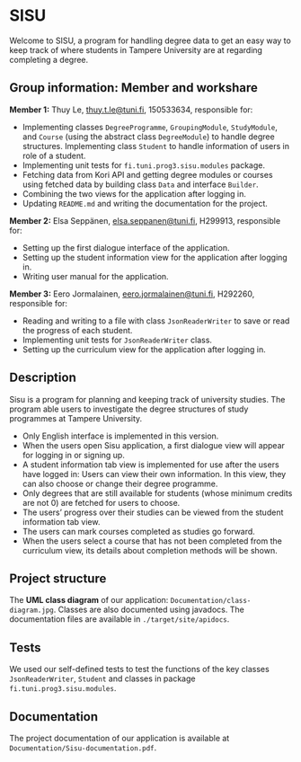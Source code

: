 # SISU

Welcome to SISU, a program for handling degree data to get an easy way to keep track of where students in Tampere University are at regarding completing a degree.

## Group information: Member and workshare

**Member 1:** Thuy Le, thuy.t.le@tuni.fi, 150533634, responsible for:
-	Implementing classes `DegreeProgramme`, `GroupingModule`, `StudyModule`, and `Course` (using the abstract class `DegreeModule`) to handle degree structures. Implementing class `Student` to handle information of users in role of a student.
-	Implementing unit tests for `fi.tuni.prog3.sisu.modules` package.
-	Fetching data from Kori API and getting degree modules or courses using fetched data by building class `Data` and interface `Builder`.
-	Combining the two views for the application after logging in.
-	Updating `README.md` and writing the documentation for the project.

**Member 2:** Elsa Seppänen, elsa.seppanen@tuni.fi, H299913, responsible for:
-	Setting up the first dialogue interface of the application.
-	Setting up the student information view for the application after logging in.
-	Writing user manual for the application.

**Member 3:** Eero Jormalainen, eero.jormalainen@tuni.fi, H292260, responsible for:
-	Reading and writing to a file with class `JsonReaderWriter` to save or read the progress of each student.
-	Implementing unit tests for `JsonReaderWriter` class.
-	Setting up the curriculum view for the application after logging in.

## Description

Sisu is a program for planning and keeping track of university studies. The program able users to investigate the degree structures of study programmes at Tampere University.

-	Only English interface is implemented in this version.
-	When the users open Sisu application, a first dialogue view will appear for logging in or signing up.
-	A student information tab view is implemented for use after the users have logged in: Users can view their own information. In this view, they can also choose or change their degree programme.
-	Only degrees that are still available for students (whose minimum credits are not 0) are fetched for users to choose.
-	The users’ progress over their studies can be viewed from the student information tab view. 
-	The users can mark courses completed as studies go forward.
-	When the users select a course that has not been completed from the curriculum view, its details about completion methods will be shown.

## Project structure

The **UML class diagram** of our application: `Documentation/class-diagram.jpg`. Classes are also documented using javadocs. The documentation files are available in `./target/site/apidocs`.

## Tests
We used our self-defined tests to test the functions of the key classes `JsonReaderWriter`, `Student` and classes in package `fi.tuni.prog3.sisu.modules`.

## Documentation

The project documentation of our application is available at `Documentation/Sisu-documentation.pdf`.

